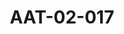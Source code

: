 ---
pid: AAT-02-017
title: AAT-02-017
language: en
collection: Abdel Rahman Ali Taha
original_label: 
rights: Fadwa Ali Taha
location_of_original: 'Fadwa Ali Taha '
photographer_or_studio: 
scanned_from: jpeg
_date: '1952'
location: Egypt, Cairo
description: Abdel Rahman Ali Taha during the negotiations of the Independence movement
  with the government of Naguib al Hilaly
additional_notes: 'From the right: Abdel Rahman Ali Taha, Ibrahim Ahmed, Abdullah
  al Fadil al Mahdi, Farid Raghlok, Muhammad Murtada al Muraghi, Naguib Hilaly'
permission_display: 'yes'
on_server: 'no'
on_website: 'no'
permalink: "/archive/en/aat-02-017.html"
layout: photo-page
---